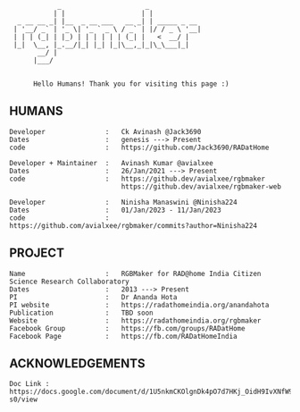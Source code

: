 ```ASCII
            _                     _             
           | |                   | |            
  _ __ __ _| |__  _ __ ___   __ _| | _____ _ __ 
 | '__/ _` | '_ \| '_ ` _ \ / _` | |/ / _ \ '__|
 | | | (_| | |_) | | | | | | (_| |   <  __/ |   
 |_|  \__, |_.__/|_| |_| |_|\__,_|_|\_\___|_|   
       __/ |                                    
      |___/                                    


      Hello Humans! Thank you for visiting this page :)
```

## HUMANS
    Developer               :   Ck Avinash @Jack3690
    Dates                   :   genesis ---> Present
    code                    :   https://github.com/Jack3690/RADatHome

    Developer + Maintainer  :   Avinash Kumar @avialxee
    Dates                   :   26/Jan/2021 ---> Present
    code                    :   https://github.dev/avialxee/rgbmaker
                                https://github.dev/avialxee/rgbmaker-web

    Developer               :   Ninisha Manaswini @Ninisha224
    Dates                   :   01/Jan/2023 - 11/Jan/2023
    code                    :   https://github.com/avialxee/rgbmaker/commits?author=Ninisha224

## PROJECT
    Name                    :   RGBMaker for RAD@home India Citizen Science Research Collaboratory
    Dates                   :   2013 ---> Present
    PI                      :   Dr Ananda Hota
    PI website              :   https://radathomeindia.org/anandahota
    Publication             :   TBD soon
    Website                 :   https://radathomeindia.org/rgbmaker
    Facebook Group          :   https://fb.com/groups/RADatHome
    Facebook Page           :   https://fb.com/RADatHomeIndia

## ACKNOWLEDGEMENTS
    Doc Link : https://docs.google.com/document/d/1U5nkmCKOlgnDk4pO7d7HKj_OidH9IvXNfW9AojBc-s0/view
